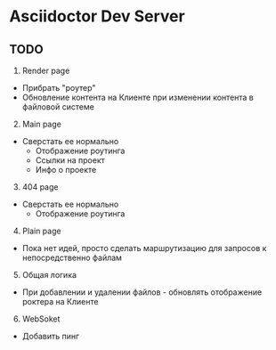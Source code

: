 # Asciidoctor Dev Server

## TODO

1. Render page
- Прибрать "роутер"
- Обновление контента на Клиенте при изменении контента в файловой системе

2. Main page
- Сверстать ее нормально
    - Отображение роутинга
    - Ссылки на проект
    - Инфо о проекте

3. 404 page
- Сверстать ее нормально
    - Отображение роутинга

4. Plain page
- Пока нет идей, просто сделать маршрутизацию для запросов к непосредственно файлам

5. Общая логика
- При добавлении и удалении файлов - обновлять отображение роктера на Клиенте

6. WebSoket
- Добавить пинг